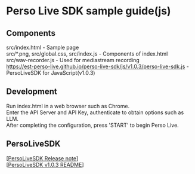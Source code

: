 # Perso Live SDK sample guide(js)

## Components
src/index.html - Sample page  
src/*.png, src/global.css, src/index.js - Components of index.html  
src/wav-recorder.js - Used for mediastream recording  
https://est-perso-live.github.io/perso-live-sdk/js/v1.0.3/perso-live-sdk.js - PersoLiveSDK for JavaScript(v1.0.3)  

## Development
Run index.html in a web browser such as Chrome.  
Enter the API Server and API Key, authenticate to obtain options such as LLM.  
After completing the configuration, press 'START' to begin Perso Live.  

## PersoLiveSDK
[[PersoLiveSDK Release note](https://est-perso-live.github.io/perso-live-sdk/js/)]  
[[PersoLiveSDK v1.0.3 README](https://est-perso-live.github.io/perso-live-sdk/js/v1.0.3)]  
